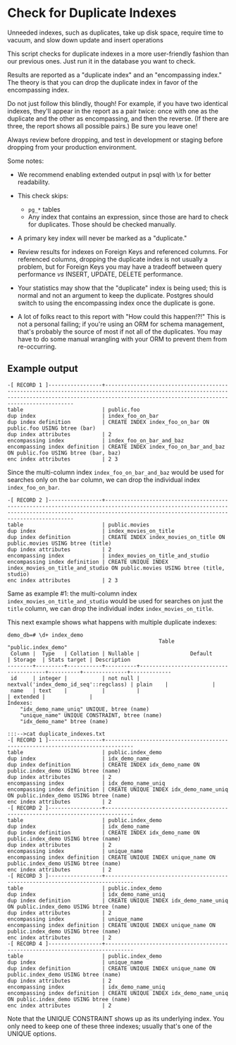 # Check for Duplicate Indexes

Unneeded indexes, such as duplicates, take up disk space, require time to vacuum, and slow down update and insert operations

This script checks for duplicate indexes in a more user-friendly fashion than our previous ones.  Just run it in the database you want to check.

Results are reported as a "duplicate index" and an "encompassing index." The theory is that you can drop the duplicate index in favor of the encompassing index.

Do not just follow this blindly, though!  For example, if you have two identical indexes, they'll appear in the report as a pair twice: once with one as the duplicate and the other as encompassing, and then the reverse. (If there are three, the report shows all possible pairs.) Be sure you leave one!

Always review before dropping, and test in development or staging before dropping from your production environment.

Some notes:

* We recommend enabling extended output in psql with \\x for better readability.

* This check skips:

  * `pg_*` tables
  * Any index that contains an expression, since those are hard to check for duplicates. Those should be checked manually.

* A primary key index will never be marked as a "duplicate."

* Review results for indexes on Foreign Keys and referenced columns. For referenced columns, dropping the duplicate index is not usually a problem, but for Foreign Keys you may have a tradeoff between query performance _vs_ INSERT, UPDATE, DELETE performance.

* Your statistics may show that the "duplicate" index is being used;  this is normal and not an argument to keep the duplicate.  Postgres should switch to using the encompassing index once the duplicate is gone.

* A lot of folks react to this report with "How could this happen!?!"  This is not a personal failing; if you're using an ORM for schema management, that's probably the source of most if not all of the duplicates.  You may have to do some manual wrangling with your ORM to prevent them from re-occurring.

## Example output

```
-[ RECORD 1 ]-----------------+--------------------------------------------------------------------------------------------------------------------------------------------------------------------------------------------------------
table                         | public.foo
dup index                     | index_foo_on_bar
dup index definition          | CREATE INDEX index_foo_on_bar ON public.foo USING btree (bar)
dup index attributes          | 2
encompassing index            | index_foo_on_bar_and_baz
encompassing index definition | CREATE INDEX index_foo_on_bar_and_baz ON public.foo USING btree (bar, baz)
enc index attributes          | 2 3
```

Since the multi-column index `index_foo_on_bar_and_baz` would be used for searches only on the `bar` column, we can drop the individual index `index_foo_on_bar`.

```
-[ RECORD 2 ]-----------------+--------------------------------------------------------------------------------------------------------------------------------------------------------------------------------------------------------
table                         | public.movies
dup index                     | index_movies_on_title
dup index definition          | CREATE INDEX index_movies_on_title ON public.movies USING btree (title)
dup index attributes          | 2
encompassing index            | index_movies_on_title_and_studio
encompassing index definition | CREATE UNIQUE INDEX index_movies_on_title_and_studio ON public.movies USING btree (title, studio)
enc index attributes          | 2 3
```

Same as example #1: the multi-column index `index_movies_on_title_and_studio` would be used for searches on just the `title` column, we can drop the individual index `index_movies_on_title`.

This next example shows what happens with multiple duplicate indexes:

```
demo_db=# \d+ index_demo
                                                Table "public.index_demo"
 Column |  Type   | Collation | Nullable |                Default                 | Storage  | Stats target | Description
--------+---------+-----------+----------+----------------------------------------+----------+--------------+-------------
 id     | integer |           | not null | nextval('index_demo_id_seq'::regclass) | plain    |              |
 name   | text    |           |          |                                        | extended |              |
Indexes:
    "idx_demo_name_uniq" UNIQUE, btree (name)
    "unique_name" UNIQUE CONSTRAINT, btree (name)
    "idx_demo_name" btree (name)
```

```
:::-->cat duplicate_indexes.txt
-[ RECORD 1 ]-----------------+-------------------------------------------------------------------------------
table                         | public.index_demo
dup index                     | idx_demo_name
dup index definition          | CREATE INDEX idx_demo_name ON public.index_demo USING btree (name)
dup index attributes          | 2
encompassing index            | idx_demo_name_uniq
encompassing index definition | CREATE UNIQUE INDEX idx_demo_name_uniq ON public.index_demo USING btree (name)
enc index attributes          | 2
-[ RECORD 2 ]-----------------+-------------------------------------------------------------------------------
table                         | public.index_demo
dup index                     | idx_demo_name
dup index definition          | CREATE INDEX idx_demo_name ON public.index_demo USING btree (name)
dup index attributes          | 2
encompassing index            | unique_name
encompassing index definition | CREATE UNIQUE INDEX unique_name ON public.index_demo USING btree (name)
enc index attributes          | 2
-[ RECORD 3 ]-----------------+-------------------------------------------------------------------------------
table                         | public.index_demo
dup index                     | idx_demo_name_uniq
dup index definition          | CREATE UNIQUE INDEX idx_demo_name_uniq ON public.index_demo USING btree (name)
dup index attributes          | 2
encompassing index            | unique_name
encompassing index definition | CREATE UNIQUE INDEX unique_name ON public.index_demo USING btree (name)
enc index attributes          | 2
-[ RECORD 4 ]-----------------+-------------------------------------------------------------------------------
table                         | public.index_demo
dup index                     | unique_name
dup index definition          | CREATE UNIQUE INDEX unique_name ON public.index_demo USING btree (name)
dup index attributes          | 2
encompassing index            | idx_demo_name_uniq
encompassing index definition | CREATE UNIQUE INDEX idx_demo_name_uniq ON public.index_demo USING btree (name)
enc index attributes          | 2
```

Note that the UNIQUE CONSTRAINT shows up as its underlying index.  You only need to keep one of these three indexes;  usually that's one of the UNIQUE options.

